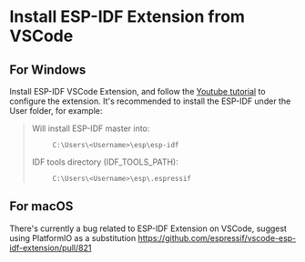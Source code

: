 # Install ESP-IDF Extension from VSCode

## For Windows     
Install ESP-IDF VSCode Extension, and follow the [Youtube tutorial](https://www.youtube.com/watch?v=Lc6ausiKvQM) to configure the extension. It's recommended to install the ESP-IDF under the User folder, for example:

>Will install ESP-IDF master into:
>```
>      C:\Users\<Username>\esp\esp-idf
>```
>IDF tools directory (IDF_TOOLS_PATH): 
>```
>      C:\Users\<Username>\esp\.espressif
>```

## For macOS
There's currently a bug related to ESP-IDF Extension on VSCode, suggest using PlatformIO as a substitution https://github.com/espressif/vscode-esp-idf-extension/pull/821
